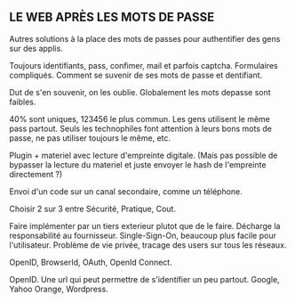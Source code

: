 LE WEB APRÈS LES MOTS DE PASSE
------------------------------

Autres solutions à la place des mots de passes pour authentifier des gens sur
des applis.

Toujours identifiants, pass, confimer, mail et parfois captcha. Formulaires
compliqués. Comment se suvenir de ses mots de passe et dentifiant.

Dut de s'en souvenir, on les oublie. Globalement les mots depasse sont faibles.

40% sont uniques, 123456 le plus commun. Les gens utilisent le même pass
partout. Seuls les technophiles font attention à leurs bons mots de passe, ne
pas utiliser toujours le même, etc.

Plugin + materiel avec lecture d'empreinte digitale.
(Mais pas possible de bypasser la lecture du materiel et juste envoyer le hash
de l'empreinte directement ?)

Envoi d'un code sur un canal secondaire, comme un téléphone.

Choisir 2 sur 3 entre Sécurité, Pratique, Cout.

Faire implémenter par un tiers exterieur plutot que de le faire. Décharge la
responsabilité au fournisseur. Single-Sign-On, beaucoup plus facile pour
l'utilisateur. Problème de vie privée, tracage des users sur tous les réseaux.

OpenID, BrowserId, OAuth, OpenId Connect.

OpenID. Une url qui peut permettre de s'identifier un peu partout. Google,
Yahoo Orange, Wordpress.


